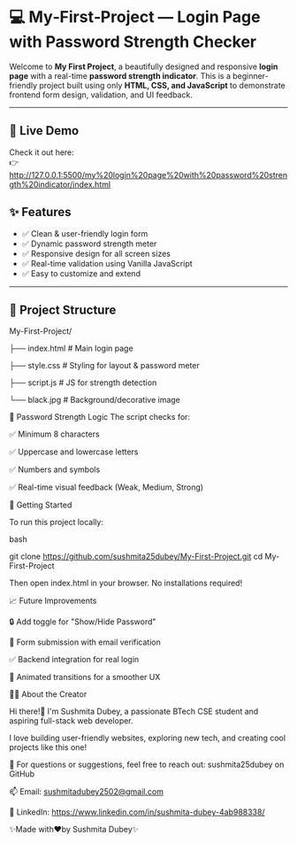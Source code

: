 
# 💻 My‑First‑Project — Login Page with Password Strength Checker

Welcome to **My First Project**, a beautifully designed and responsive **login page** with a real-time **password strength indicator**. 
This is a beginner-friendly project built using only **HTML, CSS, and JavaScript** to demonstrate frontend form design, validation, and UI feedback.

---
## 🔗 Live Demo

Check it out here:  
👉 http://127.0.0.1:5500/my%20login%20page%20with%20password%20strength%20indicator/index.html

## ✨ Features

- ✅ Clean & user-friendly login form
- ✅ Dynamic password strength meter
- ✅ Responsive design for all screen sizes
- ✅ Real-time validation using Vanilla JavaScript
- ✅ Easy to customize and extend

---

## 📂 Project Structure

 My-First-Project/


├── index.html      # Main login page

├── style.css       # Styling for layout & password meter

├── script.js       # JS for strength detection

└── black.jpg       # Background/decorative image


🔐 Password Strength Logic
The script checks for:

✅ Minimum 8 characters

✅ Uppercase and lowercase letters

✅ Numbers and symbols

✅ Real-time visual feedback (Weak, Medium, Strong)

🚀 Getting Started

To run this project locally:

bash

 git clone https://github.com/sushmita25dubey/My-First-Project.git
cd My-First-Project

Then open index.html in your browser. No installations required!

📈 Future Improvements

🔒 Add toggle for "Show/Hide Password"

📧 Form submission with email verification

✅ Backend integration for real login

🎨 Animated transitions for a smoother UX

👩‍💻 About the Creator

Hi there!👋 I'm Sushmita Dubey, a passionate BTech CSE student and aspiring full-stack web developer.

I love building user-friendly websites, exploring new tech, and creating cool projects like this one!

💬 For questions or suggestions, feel free to reach out:
  sushmita25dubey on GitHub

📫 Email: sushmitadubey2502@gmail.com

💼 LinkedIn: https://www.linkedin.com/in/sushmita-dubey-4ab988338/


 ✨Made with❤️by Sushmita Dubey✨




